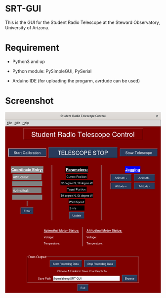 # SRT-GUI

This is the GUI for the Student Radio Telescope at the Steward Observatory, University of Arizona.

# Requirement

- Python3 and up

- Python module: PySimpleGUI, PySerial

- Arduino IDE (for uploading the progarm, avrdude can be used)

# Screenshot
![](docs/gui.png)


